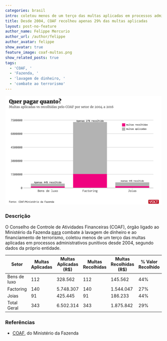 ```yaml
---
categories: brasil
intro: coletou menos de um terço das multas aplicadas em processos administrativos punitivos desde 2004
title: Desde 2004, COAF recolheu apenas 29% das multas aplicadas
layout: post-no-feature
author_name: Felippe Mercurio
author_url: /author/felippe
author_avatar: felippe
show_avatar: true
feature_image: coaf-multas.png
show_related_posts: true
tags:
  - 'COAF, '
  - 'Fazenda, '
  - 'lavagem de dinheiro, '
  - 'combate ao terrorismo'
---
```


![Grafico coaf multas](/graf/coaf-multas.png)

### Descrição

O Conselho de Controle de Atividades Financeiras (COAF), órgão ligado ao Ministério da Fazenda [para](http://www.coaf.fazenda.gov.br/acesso-a-informacao/Institucional/competencias) combate à lavagem de dinheiro e ao financiamento de terrorismo, coletou menos de um terço das multas aplicadas em processos administrativos punitivos desde 2004, segundo dados da próprio entidade.

| Setor | Multas Aplicadas | Multas Aplicadas (R$) | Multas Recolhidas | Multas Recolhidas (R$) | % Valor Recolhido |
|----------------------|----------------------|-----------------------|-----------------------|------------------------|-------------------|
| Bens de luxo         | 112                  | 328.562               | 112                   | 145.562                | 44%               |
| Factoring            | 140                  | 5.748.307             | 140                   | 1.544.047              | 27%               |
| Joias                | 91                   | 425.445               | 91                    | 186.233                | 44%               |
| Total Geral          | 343                  | 6.502.314             | 343                   | 1.875.842              | 29%               |

### Referências


- [COAF](https://coaf.fazenda.gov.br/menu/estatisticas/comunicacoes), do Ministério da Fazenda
